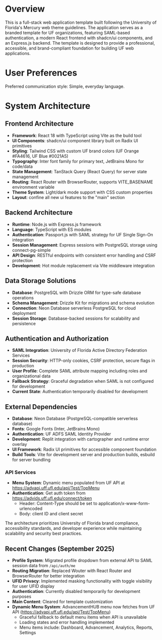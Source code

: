 # Overview

This is a full-stack web application template built following the University of Florida's Mercury web theme guidelines. The application serves as a branded template for UF organizations, featuring SAML-based authentication, a modern React frontend with shadcn/ui components, and an Express.js backend. The template is designed to provide a professional, accessible, and brand-compliant foundation for building UF web applications.

# User Preferences

Preferred communication style: Simple, everyday language.

# System Architecture

## Frontend Architecture
- **Framework**: React 18 with TypeScript using Vite as the build tool
- **UI Components**: shadcn/ui component library built on Radix UI primitives
- **Styling**: Tailwind CSS with custom UF brand colors (UF Orange #FA4616, UF Blue #0021A5)
- **Typography**: Inter font family for primary text, JetBrains Mono for code/data
- **State Management**: TanStack Query (React Query) for server state management
- **Routing**: React Router with BrowserRouter, supports VITE_BASENAME environment variable
- **Theme System**: Light/dark mode support with CSS custom properties
- **Layout**: confine all new ui features to the "main" section

## Backend Architecture
- **Runtime**: Node.js with Express.js framework
- **Language**: TypeScript with ES modules
- **Authentication**: Passport.js with SAML strategy for UF Single Sign-On integration
- **Session Management**: Express sessions with PostgreSQL storage using connect-pg-simple
- **API Design**: RESTful endpoints with consistent error handling and CSRF protection
- **Development**: Hot module replacement via Vite middleware integration

## Data Storage Solutions
- **Database**: PostgreSQL with Drizzle ORM for type-safe database operations
- **Schema Management**: Drizzle Kit for migrations and schema evolution
- **Connection**: Neon Database serverless PostgreSQL for cloud deployment
- **Session Storage**: Database-backed sessions for scalability and persistence

## Authentication and Authorization
- **SAML Integration**: University of Florida Active Directory Federation Services
- **Session Security**: HTTP-only cookies, CSRF protection, secure flags in production
- **User Profile**: Complete SAML attribute mapping including roles and organizational data
- **Fallback Strategy**: Graceful degradation when SAML is not configured for development
- **Current State**: Authentication temporarily disabled for development

## External Dependencies
- **Database**: Neon Database (PostgreSQL-compatible serverless database)
- **Fonts**: Google Fonts (Inter, JetBrains Mono)
- **Authentication**: UF ADFS SAML Identity Provider
- **Development**: Replit integration with cartographer and runtime error overlay
- **UI Framework**: Radix UI primitives for accessible component foundation
- **Build Tools**: Vite for development server and production builds, esbuild for server bundling
### API Services
- **Menu System**: Dynamic menu populated from UF API at https://advapi.uff.ufl.edu/api/Test/TopMenu
- **Authentication**: Get auth token from https://advids.uff.ufl.edu/connect/token
  - Header: Content-Type should be set to application/x-www-form-urlencoded
  - Body: client ID and client secret

The architecture prioritizes University of Florida brand compliance, accessibility standards, and developer experience while maintaining scalability and security best practices.

## Recent Changes (September 2025)
- **Profile System**: Migrated profile dropdown from external API to SAML session data from `/api/auth/me`
- **Routing Migration**: Replaced Wouter with React Router and BrowserRouter for better integration
- **UFID Privacy**: Implemented masking functionality with toggle visibility for user UFID display
- **Authentication**: Currently disabled temporarily for development purposes
- **Main Content**: Cleared for template customization
- **Dynamic Menu System**: AdvancementHUB menu now fetches from UF API (https://advapi.uff.ufl.edu/api/Test/TopMenu)
  - Graceful fallback to default menu items when API is unavailable
  - Loading states and error handling implemented
  - Menu items include: Dashboard, Advancement, Analytics, Reports, Settings